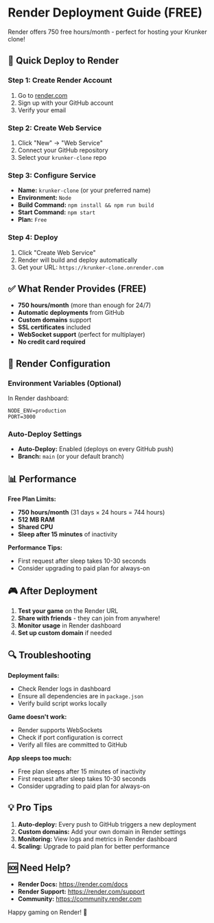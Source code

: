 # Render Deployment Guide (FREE)

Render offers 750 free hours/month - perfect for hosting your Krunker clone!

## 🚀 Quick Deploy to Render

### Step 1: Create Render Account
1. Go to [render.com](https://render.com)
2. Sign up with your GitHub account
3. Verify your email

### Step 2: Create Web Service
1. Click "New" → "Web Service"
2. Connect your GitHub repository
3. Select your `krunker-clone` repo

### Step 3: Configure Service
- **Name:** `krunker-clone` (or your preferred name)
- **Environment:** `Node`
- **Build Command:** `npm install && npm run build`
- **Start Command:** `npm start`
- **Plan:** `Free`

### Step 4: Deploy
1. Click "Create Web Service"
2. Render will build and deploy automatically
3. Get your URL: `https://krunker-clone.onrender.com`

## ✅ What Render Provides (FREE)

- **750 hours/month** (more than enough for 24/7)
- **Automatic deployments** from GitHub
- **Custom domains** support
- **SSL certificates** included
- **WebSocket support** (perfect for multiplayer)
- **No credit card required**

## 🔧 Render Configuration

### Environment Variables (Optional)
In Render dashboard:
```
NODE_ENV=production
PORT=3000
```

### Auto-Deploy Settings
- **Auto-Deploy:** Enabled (deploys on every GitHub push)
- **Branch:** `main` (or your default branch)

## 📊 Performance

**Free Plan Limits:**
- **750 hours/month** (31 days × 24 hours = 744 hours)
- **512 MB RAM**
- **Shared CPU**
- **Sleep after 15 minutes** of inactivity

**Performance Tips:**
- First request after sleep takes 10-30 seconds
- Consider upgrading to paid plan for always-on

## 🎮 After Deployment

1. **Test your game** on the Render URL
2. **Share with friends** - they can join from anywhere!
3. **Monitor usage** in Render dashboard
4. **Set up custom domain** if needed

## 🔍 Troubleshooting

**Deployment fails:**
- Check Render logs in dashboard
- Ensure all dependencies are in `package.json`
- Verify build script works locally

**Game doesn't work:**
- Render supports WebSockets
- Check if port configuration is correct
- Verify all files are committed to GitHub

**App sleeps too much:**
- Free plan sleeps after 15 minutes of inactivity
- First request after sleep takes 10-30 seconds
- Consider upgrading to paid plan for always-on

## 💡 Pro Tips

1. **Auto-deploy:** Every push to GitHub triggers a new deployment
2. **Custom domains:** Add your own domain in Render settings
3. **Monitoring:** View logs and metrics in Render dashboard
4. **Scaling:** Upgrade to paid plan for better performance

## 🆘 Need Help?

- **Render Docs:** https://render.com/docs
- **Render Support:** https://render.com/support
- **Community:** https://community.render.com

Happy gaming on Render! 🎨 